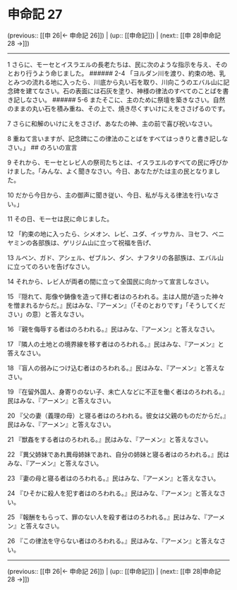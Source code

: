 # 申命記 27

(previous:: [[申 26|← 申命記 26]]) | (up:: [[申命記]]) | (next:: [[申 28|申命記 28 →]])

***




1 
さらに、モーセとイスラエルの長老たちは、民に次のような指示を与え、そのとおり行うよう命じました。 ###### 2-4 「ヨルダン川を渡り、約束の地、乳とみつの流れる地に入ったら、川底から丸い石を取り、川向こうのエバル山に記念碑を建てなさい。石の表面には石灰を塗り、神様の律法のすべてのことばを書き記しなさい。 ###### 5-6 またそこに、主のために祭壇を築きなさい。自然のままの丸い石を積み重ね、その上で、焼き尽くすいけにえをささげるのです。 



7 
さらに和解のいけにえをささげ、あなたの神、主の前で喜び祝いなさい。 



8 
重ねて言いますが、記念碑にこの律法のことばをすべてはっきりと書き記しなさい。」 ## のろいの宣言 



9 
それから、モーセとレビ人の祭司たちとは、イスラエルのすべての民に呼びかけました。「みんな、よく聞きなさい。今日、あなたがたは主の民となりました。 



10 
だから今日から、主の御声に聞き従い、今日、私が与える律法を行いなさい。」 



11 
その日、モーセは民に命じました。 



12 
「約束の地に入ったら、シメオン、レビ、ユダ、イッサカル、ヨセフ、ベニヤミンの各部族は、ゲリジム山に立って祝福を告げ、 



13 
ルベン、ガド、アシェル、ゼブルン、ダン、ナフタリの各部族は、エバル山に立ってのろいを告げなさい。 



14 
それから、レビ人が両者の間に立って全国民に向かって宣言しなさい。 



15 
『隠れて、彫像や鋳像を造って拝む者はのろわれる。主は人間が造った神々を憎まれるからだ。』民はみな、『アーメン』（「そのとおりです」「そうしてください」の意）と答えなさい。 



16 
『親を侮辱する者はのろわれる。』民はみな、『アーメン』と答えなさい。 



17 
『隣人の土地との境界線を移す者はのろわれる。』民はみな、『アーメン』と答えなさい。 



18 
『盲人の弱みにつけ込む者はのろわれる。』民はみな、『アーメン』と答えなさい。 



19 
『在留外国人、身寄りのない子、未亡人などに不正を働く者はのろわれる。』民はみな、『アーメン』と答えなさい。 



20 
『父の妻（義理の母）と寝る者はのろわれる。彼女は父親のものだからだ。』民はみな、『アーメン』と答えなさい。 



21 
『獣姦をする者はのろわれる。』民はみな、『アーメン』と答えなさい。 



22 
『異父姉妹であれ異母姉妹であれ、自分の姉妹と寝る者はのろわれる。』民はみな、『アーメン』と答えなさい。 



23 
『妻の母と寝る者はのろわれる。』民はみな、『アーメン』と答えなさい。 



24 
『ひそかに殺人を犯す者はのろわれる。』民はみな、『アーメン』と答えなさい。 



25 
『報酬をもらって、罪のない人を殺す者はのろわれる。』民はみな、『アーメン』と答えなさい。 



26 
『この律法を守らない者はのろわれる。』民はみな、『アーメン』と答えなさい。

***

(previous:: [[申 26|← 申命記 26]]) | (up:: [[申命記]]) | (next:: [[申 28|申命記 28 →]])
